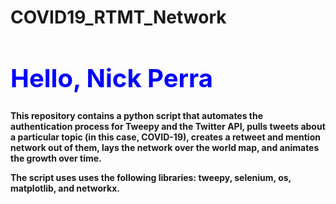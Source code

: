 # COVID19_RTMT_Network
<b><h1 style="color:blue;font-size:40px;">Hello, Nick Perra</h1>      

This repository contains a python script that automates the authentication process for Tweepy and the Twitter API, pulls tweets about a particular topic (in this case, COVID-19), creates a retweet and mention network out of them, lays the network over the world map, and animates the growth over time. 


<b>The script uses uses the following libraries: tweepy, selenium, os, matplotlib, and networkx. </b>

